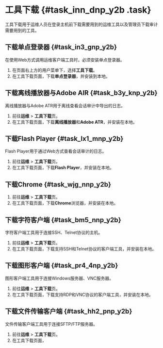 # 工具下载 {#task_inn_dnp_y2b .task}

工具下载用于运维人员在登录主机前下载需要用到的运维工具以及管理员下载审计需要用到的工具。

## 下载单点登录器 {#task_in3_gnp_y2b}

在使用Web方式调用运维客户端工具时，必须安装单点登录器。

1.  在页面右上方的用户菜单下，选择**工具下载**。 
2.  在工具下载页面，下载**单点登录器**，并安装到本地。 

## 下载离线播放器与Adobe AIR {#task_b3y_knp_y2b}

离线播放器与Adobe ATR用于离线查看会话审计中导出的日志。

1.  前往**运维** \> **工具下载**页。 
2.  在工具下载页面，下载**离线播放器**和**Adobe ATR**，并安装在本地。 

## 下载Flash Player {#task_lx1_mnp_y2b}

Flash Player用于通过Web方式查看会话审计的日志。

1.  前往**运维** \> **工具下载**页。 
2.  在工具下载页面，下载**Flash Player**，并安装在本地。 

## 下载Chrome {#task_wjg_nnp_y2b}

1.  前往**运维** \> **工具下载**页。 
2.  在工具下载页面，下载**Chrome**浏览器，并安装在本地。 

## 下载字符客户端 {#task_bm5_nnp_y2b}

字符客户端工具用于连接SSH、Telnet协议的主机。

1.  前往**运维** \> **工具下载**页。 
2.  在工具下载页面，下载支持SSH和Telnet协议的客户端工具，并安装在本地。 

## 下载图形客户端 {#task_pr4_4np_y2b}

图形客户端工具用于连接Windows服务器、VNC服务器。

1.  前往**运维** \> **工具下载**页。 
2.  在工具下载页面，下载支持RDP和VNC协议的客户端工具，并安装在本地。 

## 下载文件传输客户端 {#task_hh2_pnp_y2b}

文件传输客户端工具用于连接SFTP/FTP服务器。

1.  前往**运维** \> **工具下载**页。 
2.  在工具下载页面， 

